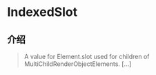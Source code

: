 # IndexedSlot

## 介绍

> A value for Element.slot used for children of MultiChildRenderObjectElements. [...]
